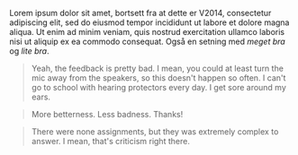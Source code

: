 Lorem ipsum dolor sit amet, bortsett fra at dette er V2014, consectetur adipiscing elit, sed do eiusmod tempor incididunt ut labore et dolore magna aliqua. Ut enim ad minim veniam, quis nostrud exercitation ullamco laboris nisi ut aliquip ex ea commodo consequat. Også en setning med *meget bra* og *lite bra*.

> Yeah, the feedback is pretty bad. I mean, you could at least turn the mic away from the speakers, so this doesn't happen so often. I can't go to school with hearing protectors every day. I get sore around my ears.

> More betterness. Less badness. Thanks!

> There were none assignments, but they was extremely complex to answer. I mean, that's criticism right there.
